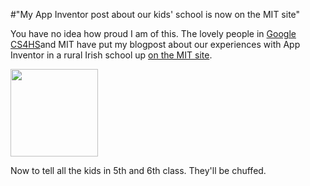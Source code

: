 #"My App Inventor post about our kids' school is now on the MIT site"

You have no idea how proud I am of this. The lovely people in <a href="http://cs4hs.com/">Google CS4HS</a>and MIT have put my blogpost about our experiences with App Inventor in a rural Irish school up <a href="http://appinventoredu.mit.edu/stories/after-school-app-inventor-ireland">on the MIT site</a>.

<a href="http://appinventoredu.mit.edu/stories/after-school-app-inventor-ireland"><img class="size-full wp-image-633 aligncenter" title="logo" src="http://conoroneill.net/wp-content/uploads/2012/03/logo.png" alt="" width="140" height="140" /></a>

Now to tell all the kids in 5th and 6th class. They'll be chuffed.

&nbsp;